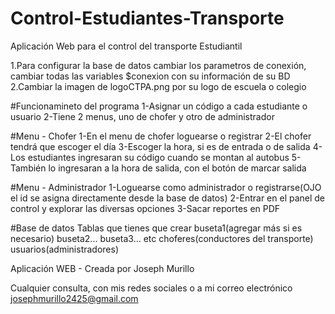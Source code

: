 # Control-Estudiantes-Transporte
Aplicación Web para el control del transporte Estudiantil


1.Para configurar la base de datos cambiar los parametros de conexión, cambiar todas las variables $conexion con su información de su BD
2.Cambiar la imagen de logoCTPA.png por su logo de escuela o colegio

#Funcionamineto del programa
1-Asignar un código a cada estudiante o usuario 
2-Tiene 2 menus, uno de chofer y otro de administrador

#Menu - Chofer
1-En el menu de chofer loguearse o registrar
2-El chofer tendrá que escoger el día
3-Escoger la hora, si es de entrada o de salida
4-Los estudiantes ingresaran su código cuando se montan al autobus
5-También lo ingresaran a la hora de salida, con el botón de marcar salida

#Menu - Administrador
1-Loguearse como administrador o registrarse(OJO el id se asigna directamente desde la base de datos)
2-Entrar en el panel de control y explorar las diversas opciones
3-Sacar reportes en PDF


#Base de datos
Tablas que tienes que crear
buseta1(agregar más si es necesario) buseta2... buseta3... etc
choferes(conductores del transporte)
usuarios(administradores)

Aplicación WEB - Creada por Joseph Murillo 

Cualquier consulta, con mis redes sociales o a mi correo electrónico
josephmurillo2425@gmail.com 
